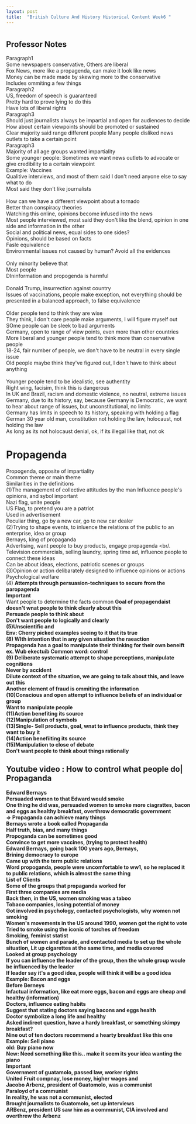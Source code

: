 ```yaml
---
layout: post
title:  "British Culture And History Historical Content Week6 "
---
```

# 
## Professor Notes
Paragraph1 <br/>
Some newspapers conservative, Others are liberal <br/>
Fox News, more like a propagenda, can make it look like news <br/>
Money can be made made by skewing more to the conservative <br/>
Includes ommiting a few things <br/>
Paragraph2 <br/>
US, freedom of speech is guaranteed <br/>
Pretty hard to prove lying to do this <br/>
Have lots of liberal rights <br/>
Paragraph3 <br/>
Should just journalists always be impartial and open for audiences to decide <br/>
How about certain viewpoints should be promoted or sustained <br/>
Clear majority said range different people 
Many people disliked news outlets to take a certain point <br/>
Paragraph3 <br/>
Majority of all age groups wanted impartiality <br/>
Some younger people: Sometimes we want news outlets to advocate or give credibility to a certain viewpoint <br/>
Example: Vaccines <br/>
Qualitive interviews, and most of them said I don't need anyone else to say what to do <br/>
Most said they don't like journalists <br/>
 <br/>
How can we have a different viewpoint about a tornado <br/>
Better than conspiracy theories <br/>
Watching this online, opinions become infused into the news <br/>
Most people interviewed, most said they don't like the blend, opinion in one side and information in the other <br/>
Social and political news, equal sides to one sides? <br/>
Opinions, should be based on facts <br/>
Fasle equivalence <br/>
Environmental issues not caused by human? Avoid all the evidences <br/>
<br/>
Only minority believe that <br/> 
Most people  <br/>
DIninformation and propogenda is harmful <br/>
<br/>
Donald Trump, insurrection against country <br/>
Issues of vaccinations, people make exception, not everything should be presented in a balanced approach, to false equivalence <br/>
<br/>
Older people tend to think they are wise <br/>
They think, I don't care people make arguments, I will figure myself out <br/>
SOme people can be sleek to bad arguments <br/>
Germany, open to range of view points, even more than other countries <br/>
More liberal and younger people tend to think more than conservative people <br/>
18-24, fair number of people, we don't have to be neutral in every single issue <br/>
Old people maybe think they've figured out, I don't have to think about anything <br/>
 <br/>
 Younger people tend to be idealistic, see authentity <br/>
 Right wing, facisim, think this is dangerous <br/>
 In UK and Brazil, racism and domestic violence, no neutral, extreme issues <br/>
Germany, due to its history, say, because Germany is Democratic, we want to hear about range of issues, but unconstitutional, no limits <br/>
Germany has limits in speech to its history, speaking with holding a flag <br/>
German 30 year old man, constitution not holding the law, holocaust, not holding the law <br/>
As long as its not holocaust denial, ok, if its illegal like that, not ok <br/>
 
# Propagenda
Propogenda, opposite of impartiality <br/>
Common theme or main theme <br/>
Similarities in the definitions <br/>
(1)The management of collective attitudes by the man
Influence people's opinions, and sybol important <br/>
Nazi flag, unite people <br/>
US Flag, to pretend you are a patriot <br/>
Used in advertisement <br/>
Peculiar thing, go by a new car, go to new car dealer <br/>
(2)Trying to shape events, to inluence the relations of the public to an enterprise, idea or group <br/>
Bernays, king of propaganda <br/>
Advertising, want people to buy products, engage propagenda <br/.
Television commercials, selling laundry, spring time ad, influence people to connect these ideas <br/>
Can be about ideas, elections, patriotic scenes or groups <br/>
(3)Opinion or action delibarately designed to influence opinions or actions <br/>
Psychological welfare <br/>
(4) **Attempts through persuasion-techniques to secure from the paropagenda <br/>
Important** <br/>
Want people to determine the facts common <b r/>
Goal of propagendaist doesn't wnat people to think clearly about this <br/>
Persuade people to think about <br/>
Don't want people to logically and clearly <br/>
(5)Unscientific and <br/>
Env: Cherry picked examples seeing to it that its true <br/>
(8) WIth intention that in any given situation the raeaction <br/>
Propagenda has a goal to manipulate their thinking for their own beneift <br/>
ex. Wub ekectuib 
Common word: control <br/>
(9) Deliberate systematic attempt to shape perceptions, manipulate cognitions <br/>
Never by accident <br/>
Dilute context of the situation, we are going to talk about this, and leave out this <br/>
Another element of fraud is ommiting the information <br/>
(10)Conscious and open attempt to influence beliefs of an individual or group <br/>
Want to manipulate people <br/>
(11)Action benefiting its source <br/>
(12)Manipulation of symbols <br/>
(13)Single-
Sell products, goal, wnat to influence products, think they want to buy it <br/>
(14)Action benefiiting its source <br/>
(15)Manipulation to close of debate <br/>
Don't want people to think about things rationally <br/>

## Youtube video : How to control what people do| Propaganda 
Edward Bernays <br/>
Persuaded women to that Edward would smoke <br/>
One thing he did was, persuaded women to smoke more ciagrattes, bacon and eggs as healthy breakfast, overthrow democratic government <br/>
=> Propaganda can achieve many things <br/>
Bernays wrote a book called Propaganda <br/>
Half truth, bias, and many things <br/>
Propoganda can be sometimes good <br/>
Convince to get more vaccines, (trying to protect health) <br/>
Edward Bernays, going back 100 years ago, Bernays, <br/>
Brining democracy to europe <br/>
Came up with the term public relations <br/>
Word propoganda, people were uncomfortable to ww1, so he replaced it to public relations, which is almost the same thing <br/>
List of Clients <br/>
Some of the groups that propaganda worked for <br/>
First three companies are media <br/>
Back then, in the US, women smoking was a taboo <br/>
Tobaco companies, losing potential of money <br/>
Got involved in psychology, contacted psychologists, why women not smoking <br/>
Women's movements in the US around 1990, women got the right to vote <br/>
Tried to smoke using the iconic of torches of freedom <br/>
Smoking, feminist statist <br/>
Bunch of women and parade, and contacted media to set up the whole situation, Lit up cigarettes at the same time, and media covered <br/>
Looked at group psychology <br/>
If you can influence the leader of the group, then the whole group woule be influenced by the leader <br/>
If leader say it's a good idea, people will think it will be a good idea <br/>
Example: Bacon and eggs <br/>
Before Berneys <br/>
Infactual information, like eat more eggs, bacon and eggs are cheap and healthy (information) <br/>
Doctors, influence eating habits <br/>
Suggest that stating doctors saying bacons and eggs health <br/>
Doctor symbolize a long life and healthy <br/>
Asked indirect question, have a hardy breakfast, or something skimpy breakfast? <br/>
Nine out of ten doctors recommend a hearty breakfast like this one <br/>
Example: Sell piano <br/>
old: Buy piano now <br/>
New: Need something like this.. make it seem its your idea wanting the piano <br/>
**Important** <br/>
Government of guatamolo, passed law, worker rights <br/>
United Fruit compnay, lose money, higher wages and <br/>
Jacobo Arbenz, president of Guatomolo, was a communist <br/>
Paraloyd of a communist <br/>
In reality, he was not a communist, elected <br/>
Brought journalists to Guatomolo, set up interviews <br/>
ARBenz, president US saw him as a communist, CIA involved and overthrew the Arbenz <br/>
